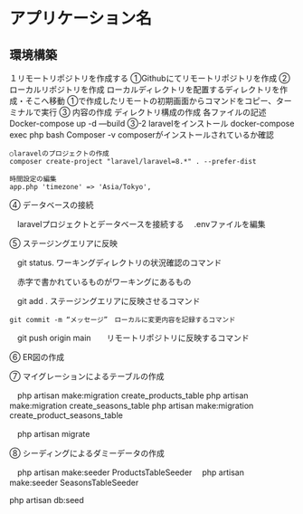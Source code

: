 

# アプリケーション名

## 環境構築
１リモートリポジトリを作成する
  ①Githubにてリモートリポジトリを作成
  ②ローカルリポジトリを作成
    ローカルディレクトリを配置するディレクトリを作成・そこへ移動
    ①で作成したリモートの初期画面からコマンドをコピー、ターミナルで実行
  ③ 内容の作成
    ディレクトリ構成の作成
    各ファイルの記述
    Docker-compose up -d —build
  ③-2  laravelをインストール
    docker-compose exec php bash
    Composer -v     composerがインストールされているか確認

    ○laravelのプロジェクトの作成
    composer create-project "laravel/laravel=8.*" . --prefer-dist

    時間設定の編集
    app.php 'timezone' => 'Asia/Tokyo',
④ データベースの接続

　laravelプロジェクトとデータベースを接続する
　.envファイルを編集

⑤ ステージングエリアに反映

　git status. ワーキングディレクトリの状況確認のコマンド

　赤字で書かれているものがワーキングにあるもの

　git add .    ステージングエリアに反映させるコマンド


    git commit -m “メッセージ”　ローカルに変更内容を記録するコマンド

　git push origin main　　リモートリポジトリに反映するコマンド


⑥ ER図の作成

⑦ マイグレーションによるテーブルの作成

　php artisan make:migration create_products_table
   php artisan make:migration create_seasons_table
   php artisan make:migration create_product_seasons_table

　php artisan migrate

⑧ シーディングによるダミーデータの作成

　php artisan make:seeder ProductsTableSeeder
　php artisan make:seeder SeasonsTableSeeder

 php artisan db:seed
